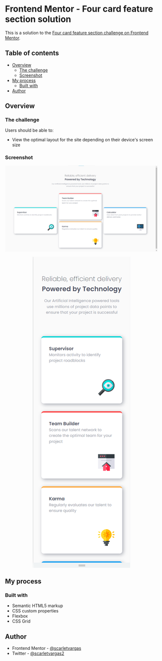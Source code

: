 # Frontend Mentor - Four card feature section solution

This is a solution to the [Four card feature section challenge on Frontend Mentor](https://www.frontendmentor.io/challenges/four-card-feature-section-weK1eFYK). 

## Table of contents

- [Overview](#overview)
  - [The challenge](#the-challenge)
  - [Screenshot](#screenshot)
- [My process](#my-process)
  - [Built with](#built-with)
- [Author](#author)

## Overview

### The challenge

Users should be able to:

- View the optimal layout for the site depending on their device's screen size

### Screenshot

![](./images/Screenshot.png)



<p align="center">
  <img src="./images/Screenshot2.png">
</p>


## My process

### Built with

- Semantic HTML5 markup
- CSS custom properties
- Flexbox
- CSS Grid

## Author

- Frontend Mentor - [@scarletvargas](https://www.frontendmentor.io/profile/scarletvargas)
- Twitter - [@scarletvargas2](https://www.twitter.com/scarletvargas2)


